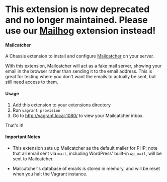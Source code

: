 # This extension is now deprecated and no longer maintained. Please use our [Mailhog](https://github.com/Chassis/MailHog) extension instead!

#### Mailcatcher
A Chassis extension to install and configure
[Mailcatcher](http://mailcatcher.me/) on your server.

With this extension, Mailcatcher will act as a fake mail server, showing your
email in the browser rather than sending it to the email address. This is great
for testing where you don't want the emails to actually be sent, but still need
access to them.

#### Usage
1. Add this extension to your extensions directory
2. Run `vagrant provision`
3. Go to http://vagrant.local:1080/ to view your Mailcatcher inbox.

That's it!

#### Important Notes
* This extension sets up Mailcatcher as the default mailer for PHP; note that
  all email sent via `mail`, including WordPress' built-in `wp_mail`, will be
  sent to Mailcatcher.

* Mailcatcher's database of emails is stored in memory, and will be reset when
  you halt the Vagrant instance.

